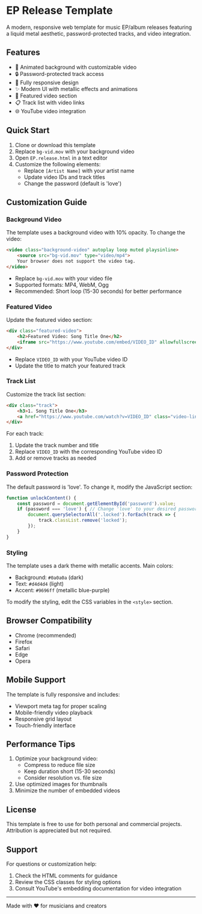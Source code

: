# EP Release Template

A modern, responsive web template for music EP/album releases featuring a liquid metal aesthetic, password-protected tracks, and video integration.

## Features

- 🎥 Animated background with customizable video
- 🔒 Password-protected track access
- 📱 Fully responsive design
- ✨ Modern UI with metallic effects and animations
- 🎵 Featured video section
- 📋 Track list with video links
- 🌐 YouTube video integration

## Quick Start

1. Clone or download this template
2. Replace `bg-vid.mov` with your background video
3. Open `EP.release.html` in a text editor
4. Customize the following elements:
   - Replace `[Artist Name]` with your artist name
   - Update video IDs and track titles
   - Change the password (default is 'love')

## Customization Guide

### Background Video

The template uses a background video with 10% opacity. To change the video:
```html
<video class="background-video" autoplay loop muted playsinline>
    <source src="bg-vid.mov" type="video/mp4">
    Your browser does not support the video tag.
</video>
```
- Replace `bg-vid.mov` with your video file
- Supported formats: MP4, WebM, Ogg
- Recommended: Short loop (15-30 seconds) for better performance

### Featured Video

Update the featured video section:
```html
<div class="featured-video">
    <h2>Featured Video: Song Title One</h2>
    <iframe src="https://www.youtube.com/embed/VIDEO_ID" allowfullscreen></iframe>
</div>
```
- Replace `VIDEO_ID` with your YouTube video ID
- Update the title to match your featured track

### Track List

Customize the track list section:
```html
<div class="track">
    <h3>1. Song Title One</h3>
    <a href="https://www.youtube.com/watch?v=VIDEO_ID" class="video-link" target="_blank">Watch Music Video</a>
</div>
```
For each track:
1. Update the track number and title
2. Replace `VIDEO_ID` with the corresponding YouTube video ID
3. Add or remove tracks as needed

### Password Protection

The default password is 'love'. To change it, modify the JavaScript section:
```javascript
function unlockContent() {
    const password = document.getElementById('password').value;
    if (password === 'love') { // Change 'love' to your desired password
        document.querySelectorAll('.locked').forEach(track => {
            track.classList.remove('locked');
        });
    }
}
```

### Styling

The template uses a dark theme with metallic accents. Main colors:
- Background: `#0a0a0a` (dark)
- Text: `#d4d4d4` (light)
- Accent: `#9696ff` (metallic blue-purple)

To modify the styling, edit the CSS variables in the `<style>` section.

## Browser Compatibility

- Chrome (recommended)
- Firefox
- Safari
- Edge
- Opera

## Mobile Support

The template is fully responsive and includes:
- Viewport meta tag for proper scaling
- Mobile-friendly video playback
- Responsive grid layout
- Touch-friendly interface

## Performance Tips

1. Optimize your background video:
   - Compress to reduce file size
   - Keep duration short (15-30 seconds)
   - Consider resolution vs. file size
2. Use optimized images for thumbnails
3. Minimize the number of embedded videos

## License

This template is free to use for both personal and commercial projects. Attribution is appreciated but not required.

## Support

For questions or customization help:
1. Check the HTML comments for guidance
2. Review the CSS classes for styling options
3. Consult YouTube's embedding documentation for video integration

---

Made with ❤️ for musicians and creators 